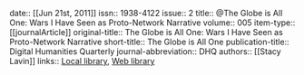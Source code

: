 date:: [[Jun 21st, 2011]]
issn:: 1938-4122
issue:: 2
title:: @The Globe is All One: Wars I Have Seen as Proto-Network Narrative
volume:: 005
item-type:: [[journalArticle]]
original-title:: The Globe is All One: Wars I Have Seen as Proto-Network Narrative
short-title:: The Globe is All One
publication-title:: Digital Humanities Quarterly
journal-abbreviation:: DHQ
authors:: [[Stacy Lavin]]
links:: [Local library](zotero://select/groups/2386895/items/SZ7XE8LV), [Web library](https://www.zotero.org/groups/2386895/items/SZ7XE8LV)
